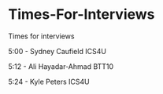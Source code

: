 # Times-For-Interviews
Times for interviews

5:00 - Sydney Caufield ICS4U

5:12 - Ali Hayadar-Ahmad BTT10

5:24 - Kyle Peters ICS4U
